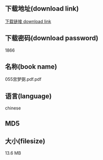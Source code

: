## 下载地址(download link)
[下载链接 download link](https://voluble-croquembouche-d321dc.netlify.app/?s=055%E5%AE%AB%E6%A2%A6%E5%BC%BC.pdf)

## 下载密码(download password)
1866

## 名称(book name)
055宫梦弼.pdf.pdf

## 语言(language)
chinese

## MD5


## 大小(filesize)
13.6 MB

